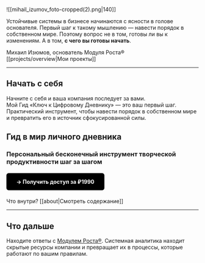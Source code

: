 ![[mihail_izumov_foto-cropped(2).png|140]]

Устойчивые системы в бизнесе начинаются с ясности в голове основателя. Первый шаг к такому мышлению — навести порядок в собственном мире. Поэтому вопрос не в том, готовы ли вы к изменениям. А в том, **с чего вы готовы начать**.

Михаил Изюмов, основатель Модуля Роста® <br>
[[projects/overview|Мои проекты]]

---
## Начать с себя

Начните с себя и ваша компания последует за вами. <br>
Мой Гид «Ключ к Цифровому Дневнику» — это ваш первый шаг. Практический инструмент, чтобы навести порядок в собственном мире и превратить его в источник сфокусированной силы.
## Гид в мир личного дневника
### Персональный бесконечный инструмент творческой продуктивности шаг за шагом

<div style="text-align: left; margin: 20px 0;">
    <a href="unlock/diary-guide/pay/form" target="" style="
        display: inline-block;
        padding: 12px 24px;
        background: black;
        color: white;
        text-decoration: none;
        border-radius: 6px;
        font-weight: bold;
        border: 2px solid black;
        box-shadow: 0 0 0 2px white;
        transition: all 0.3s;
        position: relative;
    " onmouseover="this.style.backgroundColor='white';this.style.color='black'" 
    onmouseout="this.style.backgroundColor='black';this.style.color='white'">
        → Получить доступ за ₽1990
    </a>
</div>
Что внутри? [[about|Смотреть содержание]]

---
## Что дальше

Находите ответы с <a href="https://hipolink.net/runscale" target="_blank">Модулем Роста®</a>. Системная аналитика находит скрытые ресурсы компании и превращает их в процессы, которые работают по вашим правилам.

<br>